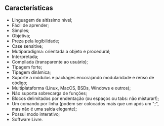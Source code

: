 ## Características

- Linguagem de altíssimo nível;  
- Fácil de aprender;  
- Simples;  
- Objetiva;  
- Preza pela legibilidade;  
- Case sensitive;  
- Mutiparadigma: orientada a objeto e procedural;  
- Interpretada;
- Compilada (transparente ao usuário);
- Tipagem forte;
- Tipagem dinâmica;
- Suporte a módulos e packages encorajando modularidade e reúso de código;
- Multiplataforma (Linux, MacOS, BSDs, Windows e outros);
- Não suporta sobrecarga de funções;
- Blocos delimitados por endentação (ou espaços ou tabs: não misturar!);
- Um comando por linha (podem ser colocados mais que um após um \";\", mas não
  é uma saída elegante);  
- Possui modo interativo;
- Software Livre.


